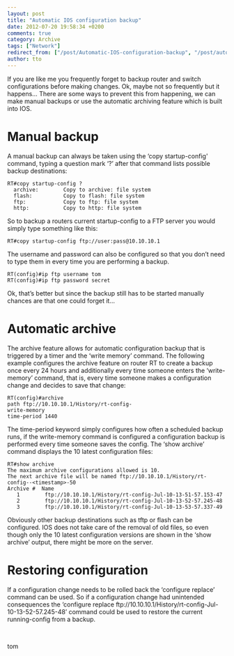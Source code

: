 ```yaml
---
layout: post
title: "Automatic IOS configuration backup"
date: 2012-07-20 19:58:34 +0200
comments: true
category: Archive
tags: ["Network"]
redirect_from: ["/post/Automatic-IOS-configuration-backup", "/post/automatic-ios-configuration-backup"]
author: tto
---
```

<!-- more -->
<p>If you are like me you frequently forget to backup router and switch configurations before making changes. Ok, maybe not so frequently but it happens… There are some ways to prevent this from happening, we can make manual backups or use the automatic archiving feature which is built into IOS.</p>  <h1>Manual backup</h1>  <p>A manual backup can always be taken using the ‘copy startup-config' command, typing a question mark ‘?’ after that command lists possible backup destinations:</p>  <p><code>RT#copy startup-config ?      <br />&#160; archive:&#160;&#160;&#160;&#160;&#160;&#160;&#160; Copy to archive: file system       <br />&#160; flash:&#160;&#160;&#160;&#160;&#160;&#160;&#160;&#160;&#160; Copy to flash: file system       <br />&#160; ftp:&#160;&#160;&#160;&#160;&#160;&#160;&#160;&#160;&#160;&#160;&#160; Copy to ftp: file system       <br />&#160; http:&#160;&#160;&#160;&#160;&#160;&#160;&#160;&#160;&#160;&#160; Copy to http: file system</code></p>  <p>So to backup a routers current startup-config to a FTP server you would simply type something like this:</p>  <p><code>RT#copy startup-config ftp://user:pass@10.10.10.1</code></p>  <p>The username and password can also be configured so that you don’t need to type them in every time you are performing a backup.</p>  <p><code>RT(config)#ip ftp username tom      <br />RT(config)#ip ftp password secret</code></p>  <p>Ok, that’s better but since the backup still has to be started manually chances are that one could forget it…</p>  <h1>Automatic archive</h1>  <p>The archive feature allows for automatic configuration backup that is triggered by a timer and the ‘write memory’ command. The following example configures the archive feature on router RT to create a backup once every 24 hours and additionally every time someone enters the ‘write-memory’ command, that is, every time someone makes a configuration change and decides to save that change:</p>  <p><code>RT(config)#archive      <br />path ftp://10.10.10.1/History/rt-config-       <br />write-memory       <br />time-period 1440</code></p>  <p>The time-period keyword simply configures how often a scheduled backup runs, if the write-memory command is configured a configuration backup is performed every time someone saves the config. The ‘show archive’ command displays the 10 latest configuration files:</p>  <p><code>RT#show archive      <br />The maximum archive configurations allowed is 10.       <br />The next archive file will be named ftp://10.10.10.1/History/rt-config--&lt;timestamp&gt;-50       <br />Archive #&#160; Name       <br />&#160;&#160; 1&#160;&#160;&#160;&#160;&#160;&#160;&#160; ftp://10.10.10.1/History/rt-config-Jul-10-13-51-57.153-47       <br />&#160;&#160; 2&#160;&#160;&#160;&#160;&#160;&#160;&#160; ftp://10.10.10.1/History/rt-config-Jul-10-13-52-57.245-48       <br />&#160;&#160; 3&#160;&#160;&#160;&#160;&#160;&#160;&#160; ftp://10.10.10.1/History/rt-config-Jul-10-13-53-57.337-49</code></p>  <p>Obviously other backup destinations such as tftp or flash can be configured. IOS does not take care of the removal of old files, so even though only the 10 latest configuration versions are shown in the ‘show archive’ output, there might be more on the server.</p>  <h1>Restoring configuration</h1>  <p>If a configuration change needs to be rolled back the ‘configure replace’ command can be used. So if a configuration change had unintended consequences the ‘configure replace ftp://10.10.10.1/History/rt-config-Jul-10-13-52-57.245-48’ command could be used to restore the current running-config from a backup.</p>  <p>&#160;</p>  <p>tom</p>

